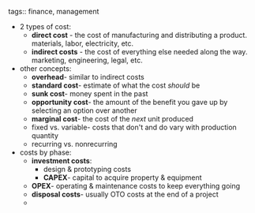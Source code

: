tags:: finance, management

- 2 types of cost:
	- **direct cost** - the cost of manufacturing and distributing a product. materials, labor, electricity, etc.
	- **indirect costs** - the cost of everything else needed along the way. marketing, engineering, legal, etc.
- other concepts:
	- **overhead**- similar to indirect costs
	- **standard cost**- estimate of what the cost *should* be
	- **sunk cost**- money spent in the past
	- **opportunity cost**- the amount of the benefit you gave up by selecting an option over another
	- **marginal cost**- the cost of the *next* unit produced
	- fixed vs. variable- costs that don't and do vary with production quantity
	- recurring vs. nonrecurring
- costs by phase:
	- **investment costs**:
		- design & prototyping costs
		- **CAPEX**- capital to acquire property & equipment
	- **OPEX**- operating & maintenance costs to keep everything going
	- **disposal costs**- usually OTO costs at the end of a project
	-